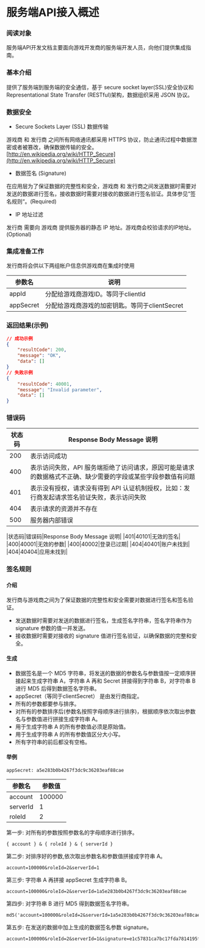 # 服务端API接入概述

### 阅读对象

服务端API开发文档主要面向游戏开发商的服务端开发人员，向他们提供集成指南。

### 基本介绍

提供了服务端到服务端的安全通信，基于 secure socket layer(SSL)安全协议和 Representational State Transfer (RESTful)架构，数据组织采用 JSON 协议。

### 数据安全

- Secure Sockets Layer (SSL) 数据传输

游戏商 和 发行商 之间所有网络通讯都采用 HTTPS 协议，防止通讯过程中数据泄密或者被篡改，确保数据传输的安全。[http://en.wikipedia.org/wiki/HTTP_Secure](http://en.wikipedia.org/wiki/HTTP_Secure)

- 数据签名 (Signature)

在应用层为了保证数据的完整性和安全，游戏商 和 发行商之间发送数据时需要对发送的数据进行签名，接收数据时需要对接收的数据进行签名验证。具体参见”签名规则“。(Required)

- IP 地址过滤

发行商 需要向 游戏商 提供服务器的静态 IP 地址。游戏商会校验请求的IP地址。(Optional)

### 集成准备工作

发行商将会供以下两组帐户信息供游戏商在集成时使用

|参数名|说明|
|---|---|
|appId|分配给游戏商游戏ID。等同于clientId|
|appSecret|分配给游戏商游戏的加密钥匙。等同于clientSecret|

### 返回结果(示例)

```json
// 成功示例
{
    "resultCode": 200,
    "message": "OK",
    "data": []
}
// 失败示例
{
    "resultCode": 40001,
    "message": "Invalid parameter",
    "data": []
}
```

### 错误码

|状态码|Response Body Message 说明|
|---|---|
|200|表示访问成功|
|400|表示访问失败，API 服务端拒绝了访问请求，原因可能是请求的数据格式不正确、缺少需要的字段或某些字段参数值有问题|
|401|表示没有授权，请求没有得到 API 认证机制授权，比如：发行商发起请求签名验证失败，表示访问失败|
|404|表示请求的资源并不存在|
|500|服务器内部错误|

|状态码|错误码|Response Body Message 说明|
|401|40101|无效的签名|
|400|40001|无效的参数|
|400|40002|登录已过期|
|404|40401|账户未找到|
|404|40404|应用未找到|

### 签名规则

#### 介绍

发行商与游戏商之间为了保证数据的完整性和安全需要对数据进行签名和签名验证。

- 发送数据时需要对发送的数据进行签名，生成签名字符串，签名字符串作为 signature 参数的值一并发送。
- 接收数据时需要对接收的 signature 值进行签名验证，以确保数据的完整和安全。

#### 生成

- 数据签名是一个 MD5 字符串，将发送的数据的参数名与参数值按一定顺序拼接起来生成字符串 A，字符串 A 再和 Secret 拼接得到字符串 B，对字符串 B 进行 MD5 后得到数据签名字符串。
- appSecret（等同于clientSecret） 是由发行商指定。
- 所有的参数都要参与排序。
- 对所有的参数排序后(参数名按照字母顺序进行排序)，根据顺序依次取出参数名与参数值进行拼接生成字符串 A。
- 用于生成字符串 A 的所有参数值必须是原始值。
- 用于生成字符串 A 的所有参数值区分大小写。
- 所有字符串的前后都没有空格。

#### 举例

```
appSecret: a5e283b0b4267f3dc9c36203eaf88cae
```

|参数名|参数值|
|---|---|
|account|100000|
|serverId|1|
|roleId|2|

第一步: 对所有的参数按照参数名的字母顺序进行排序。

```
{ account } & { roleId } & { serverId }
```

第二步: 对排序好的参数,依次取出参数名和参数值拼接成字符串 A。

```
account=100000&roleId=2&serverId=1
```

第三步: 字符串 A 再拼接 appSecret 生成字符串 B。

```
account=100000&roleId=2&serverId=1a5e283b0b4267f3dc9c36203eaf88cae
```

第四步: 对字符串 B 进行 MD5 得到数据签名字符串。

```
md5('account=100000&roleId=2&serverId=1a5e283b0b4267f3dc9c36203eaf88cae')
```

第五步: 在发送的数据中加上生成的数据签名参数 signature。

```
account=100000&roleId=2&serverId=1&signature=e1c57831ca7bc17fda7814195f36e548
```
